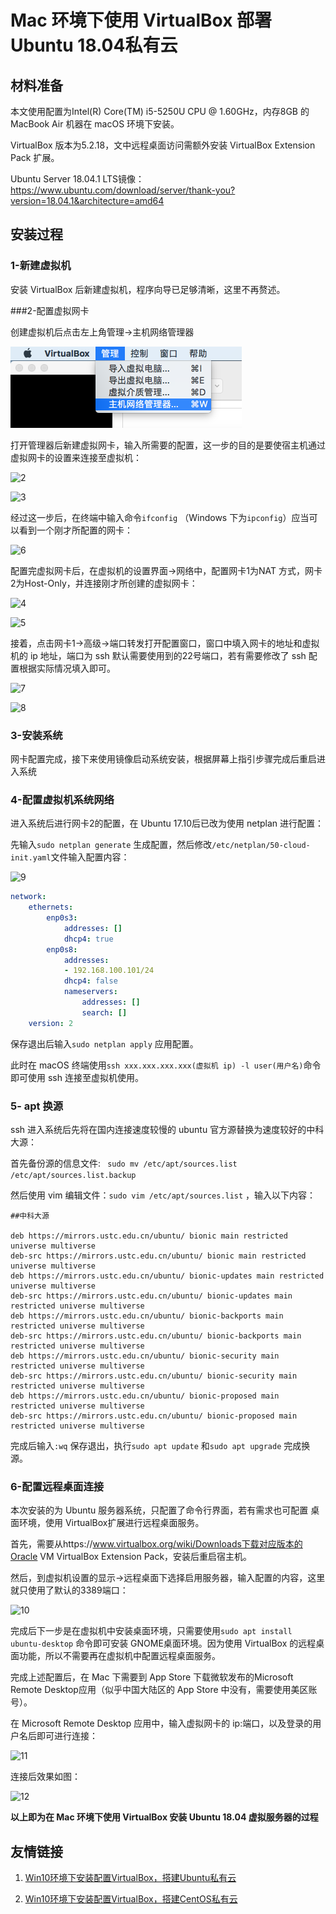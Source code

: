 

# Mac 环境下使用 VirtualBox 部署 Ubuntu 18.04私有云

## 材料准备

本文使用配置为Intel(R) Core(TM) i5-5250U CPU @ 1.60GHz，内存8GB 的 MacBook Air 机器在 macOS 环境下安装。

VirtualBox 版本为5.2.18，文中远程桌面访问需额外安装 VirtualBox Extension Pack 扩展。

Ubuntu Server 18.04.1 LTS镜像：https://www.ubuntu.com/download/server/thank-you?version=18.04.1&architecture=amd64

## 安装过程

### 1-新建虚拟机

安装 VirtualBox 后新建虚拟机，程序向导已足够清晰，这里不再赘述。

###2-配置虚拟网卡

创建虚拟机后点击左上角管理->主机网络管理器

![1](screenshoot/1.png)

打开管理器后新建虚拟网卡，输入所需要的配置，这一步的目的是要使宿主机通过虚拟网卡的设置来连接至虚拟机：

![2](/Users/mig/Desktop/algorithm-blog/screenshoot/2.png)

![3](/Users/mig/Desktop/algorithm-blog/screenshoot/3.png)

经过这一步后，在终端中输入命令`ifconfig` （Windows 下为`ipconfig`）应当可以看到一个刚才所配置的网卡：

![6](/Users/mig/Desktop/algorithm-blog/screenshoot/6.png)

配置完虚拟网卡后，在虚拟机的设置界面->网络中，配置网卡1为NAT 方式，网卡2为Host-Only，并连接刚才所创建的虚拟网卡：

![4](/Users/mig/Desktop/algorithm-blog/screenshoot/4.png)



![5](/Users/mig/Desktop/algorithm-blog/screenshoot/5.png)

接着，点击网卡1->高级->端口转发打开配置窗口，窗口中填入网卡的地址和虚拟机的 ip 地址，端口为 ssh 默认需要使用到的22号端口，若有需要修改了 ssh 配置根据实际情况填入即可。

![7](/Users/mig/Desktop/algorithm-blog/screenshoot/7.png)

![8](/Users/mig/Desktop/algorithm-blog/screenshoot/8.png)

### 3-安装系统

网卡配置完成，接下来使用镜像启动系统安装，根据屏幕上指引步骤完成后重启进入系统

### 4-配置虚拟机系统网络

进入系统后进行网卡2的配置，在 Ubuntu 17.10后已改为使用 netplan 进行配置：

先输入`sudo netplan generate` 生成配置，然后修改`/etc/netplan/50-cloud-init.yaml`文件输入配置内容：

![9](/Users/mig/Desktop/algorithm-blog/screenshoot/9.png)



```yaml
network:
    ethernets:
        enp0s3:
            addresses: []
            dhcp4: true
        enp0s8:
            addresses:
            - 192.168.100.101/24
            dhcp4: false
            nameservers:
                addresses: []
                search: []
    version: 2
```



保存退出后输入`sudo netplan apply` 应用配置。

此时在 macOS 终端使用`ssh xxx.xxx.xxx.xxx(虚拟机 ip) -l user(用户名)`命令即可使用 ssh 连接至虚拟机使用。

### 5- apt 换源

ssh 进入系统后先将在国内连接速度较慢的 ubuntu 官方源替换为速度较好的中科大源：

首先备份源的信息文件: ` sudo mv /etc/apt/sources.list /etc/apt/sources.list.backup` 

然后使用 vim 编辑文件：`sudo vim /etc/apt/sources.list` ，输入以下内容：

```
##中科大源

deb https://mirrors.ustc.edu.cn/ubuntu/ bionic main restricted universe multiverse
deb-src https://mirrors.ustc.edu.cn/ubuntu/ bionic main restricted universe multiverse
deb https://mirrors.ustc.edu.cn/ubuntu/ bionic-updates main restricted universe multiverse
deb-src https://mirrors.ustc.edu.cn/ubuntu/ bionic-updates main restricted universe multiverse
deb https://mirrors.ustc.edu.cn/ubuntu/ bionic-backports main restricted universe multiverse
deb-src https://mirrors.ustc.edu.cn/ubuntu/ bionic-backports main restricted universe multiverse
deb https://mirrors.ustc.edu.cn/ubuntu/ bionic-security main restricted universe multiverse
deb-src https://mirrors.ustc.edu.cn/ubuntu/ bionic-security main restricted universe multiverse
deb https://mirrors.ustc.edu.cn/ubuntu/ bionic-proposed main restricted universe multiverse
deb-src https://mirrors.ustc.edu.cn/ubuntu/ bionic-proposed main restricted universe multiverse
```

完成后输入`:wq` 保存退出，执行`sudo apt update` 和`sudo apt upgrade` 完成换源。

### 6-配置远程桌面连接

本次安装的为 Ubuntu 服务器系统，只配置了命令行界面，若有需求也可配置 桌面环境，使用 VirtualBox扩展进行远程桌面服务。

首先，需要从https://www.virtualbox.org/wiki/Downloads下载对应版本的Oracle VM VirtualBox Extension Pack，安装后重启宿主机。

然后，到虚拟机设置的显示->远程桌面下选择启用服务器，输入配置的内容，这里就只使用了默认的3389端口：

![10](/Users/mig/Desktop/algorithm-blog/screenshoot/10.png)

完成后下一步是在虚拟机中安装桌面环境，只需要使用`sudo apt install ubuntu-desktop` 命令即可安装 GNOME桌面环境。因为使用 VirtualBox 的远程桌面功能，所以不需要再在虚拟机中配置远程桌面服务。

完成上述配置后，在 Mac 下需要到 App Store 下载微软发布的Microsoft Remote Desktop应用（似乎中国大陆区的 App Store 中没有，需要使用美区账号）。

在 Microsoft Remote Desktop 应用中，输入虚拟网卡的 ip:端口，以及登录的用户名后即可进行连接：

![11](/Users/mig/Desktop/algorithm-blog/screenshoot/11.png)

连接后效果如图：

![12](/Users/mig/Desktop/algorithm-blog/screenshoot/12.png)



**以上即为在 Mac 环境下使用 VirtualBox 安装 Ubuntu 18.04 虚拟服务器的过程**



## 友情链接

1. [Win10环境下安装配置VirtualBox，搭建Ubuntu私有云](https://palette25.github.io/2018/09/08/Serive-Computing-Install-Personal-Cloud/)

2. [Win10环境下安装配置VirtualBox，搭建CentOS私有云](<https://krazymud.github.io/2018/09/09/vbox-cfg/>)